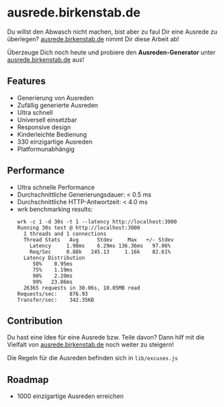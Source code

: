 # ausrede.birkenstab.de
Du willst den Abwasch nicht machen, bist aber zu faul Dir eine Ausrede zu überlegen?
[ausrede.birkenstab.de](https://ausrede.birkenstab.de) nimmt Dir diese Arbeit ab!

Überzeuge Dich noch heute und probiere den **Ausreden-Generator** unter [ausrede.birkenstab.de](https://ausrede.birkenstab.de) aus!

## Features
* Generierung von Ausreden
* Zufällig generierte Ausreden
* Ultra schnell 
* Universell einsetzbar
* Responsive design
* Kinderleichte Bedienung
* 330 einzigartige Ausreden
* Platformunabhängig

## Performance
* Ultra schnelle Performance
* Durchschnittliche Generierungsdauer: < 0.5 ms
* Durchschnittliche HTTP-Antwortzeit: < 4.0 ms
* wrk benchmarking results:
    ```
    wrk -c 1 -d 30s -t 1 --latency http://localhost:3000
    Running 30s test @ http://localhost:3000
      1 threads and 1 connections
      Thread Stats   Avg      Stdev     Max   +/- Stdev
        Latency     1.98ms    6.29ms 136.36ms   97.06%
        Req/Sec     0.88k   245.13     1.16k    82.61%
      Latency Distribution
         50%    0.95ms
         75%    1.19ms
         90%    2.20ms
         99%   23.86ms
      26365 requests in 30.06s, 10.05MB read
    Requests/sec:    876.93
    Transfer/sec:    342.35KB
    
    ```

## Contribution
Du hast eine Idee für eine Ausrede bzw. Teile davon?
Dann hilf mit die Vielfalt von [ausrede.birkenstab.de](https://ausrede.birkenstab.de) noch weiter zu steigern!

Die Regeln für die Ausreden befinden sich in `lib/excuses.js`

## Roadmap
* 1000 einzigartige Ausreden erreichen
